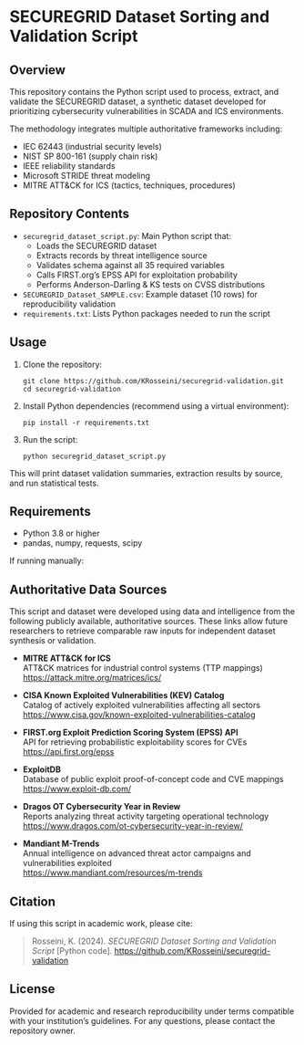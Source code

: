 # SECUREGRID Dataset Sorting and Validation Script

## Overview
This repository contains the Python script used to process, extract, and validate the SECUREGRID dataset,
a synthetic dataset developed for prioritizing cybersecurity vulnerabilities in SCADA and ICS environments.

The methodology integrates multiple authoritative frameworks including:
- IEC 62443 (industrial security levels)
- NIST SP 800-161 (supply chain risk)
- IEEE reliability standards
- Microsoft STRIDE threat modeling
- MITRE ATT&CK for ICS (tactics, techniques, procedures)

## Repository Contents
- `securegrid_dataset_script.py`: Main Python script that:
  - Loads the SECUREGRID dataset
  - Extracts records by threat intelligence source
  - Validates schema against all 35 required variables
  - Calls FIRST.org’s EPSS API for exploitation probability
  - Performs Anderson-Darling & KS tests on CVSS distributions
- `SECUREGRID_Dataset_SAMPLE.csv`: Example dataset (10 rows) for reproducibility validation
- `requirements.txt`: Lists Python packages needed to run the script

## Usage
1. Clone the repository:
    ```
    git clone https://github.com/KRosseini/securegrid-validation.git
    cd securegrid-validation
    ```

2. Install Python dependencies (recommend using a virtual environment):
    ```
    pip install -r requirements.txt
    ```

3. Run the script:
    ```
    python securegrid_dataset_script.py
    ```

This will print dataset validation summaries, extraction results by source, and run statistical tests.

## Requirements
- Python 3.8 or higher
- pandas, numpy, requests, scipy

If running manually:

## Authoritative Data Sources
This script and dataset were developed using data and intelligence from the following publicly available, authoritative sources. These links allow future researchers to retrieve comparable raw inputs for independent dataset synthesis or validation.

- **MITRE ATT&CK for ICS**  
  ATT&CK matrices for industrial control systems (TTP mappings)  
  https://attack.mitre.org/matrices/ics/

- **CISA Known Exploited Vulnerabilities (KEV) Catalog**  
  Catalog of actively exploited vulnerabilities affecting all sectors  
  https://www.cisa.gov/known-exploited-vulnerabilities-catalog

- **FIRST.org Exploit Prediction Scoring System (EPSS) API**  
  API for retrieving probabilistic exploitability scores for CVEs  
  https://api.first.org/epss

- **ExploitDB**  
  Database of public exploit proof-of-concept code and CVE mappings  
  https://www.exploit-db.com/

- **Dragos OT Cybersecurity Year in Review**  
  Reports analyzing threat activity targeting operational technology  
  https://www.dragos.com/ot-cybersecurity-year-in-review/

- **Mandiant M-Trends**  
  Annual intelligence on advanced threat actor campaigns and vulnerabilities exploited  
  https://www.mandiant.com/resources/m-trends

## Citation
If using this script in academic work, please cite:

> Rosseini, K. (2024). *SECUREGRID Dataset Sorting and Validation Script* [Python code]. https://github.com/KRosseini/securegrid-validation

## License
Provided for academic and research reproducibility under terms compatible with your institution’s guidelines. For any questions, please contact the repository owner.
